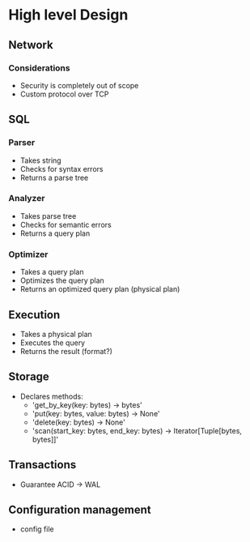 





# High level Design

## Network

### Considerations
- Security is completely out of scope
- Custom protocol over TCP

## SQL

### Parser
- Takes string
- Checks for syntax errors
- Returns a parse tree

### Analyzer
- Takes parse tree
- Checks for semantic errors
- Returns a query plan

### Optimizer
- Takes a query plan
- Optimizes the query plan
- Returns an optimized query plan (physical plan)

## Execution
- Takes a physical plan
- Executes the query
- Returns the result (format?)

## Storage
- Declares methods:
    - 'get_by_key(key: bytes) -> bytes'
    - 'put(key: bytes, value: bytes) -> None'
    - 'delete(key: bytes) -> None'
    - 'scan(start_key: bytes, end_key: bytes) -> Iterator[Tuple[bytes, bytes]]'

## Transactions
- Guarantee ACID -> WAL

## Configuration management
- config file
